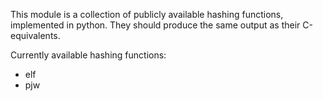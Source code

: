 This module is a collection of publicly available hashing functions, 
implemented in python.  They should produce the same output as their 
C-equivalents.

Currently available hashing functions:

* elf
* pjw
